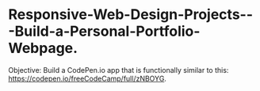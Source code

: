 # Responsive-Web-Design-Projects---Build-a-Personal-Portfolio-Webpage.
Objective: Build a CodePen.io app that is functionally similar to this: https://codepen.io/freeCodeCamp/full/zNBOYG.
